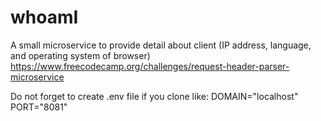 # whoamI
A small microservice to provide detail about client (IP address, language, and operating system of browser)
https://www.freecodecamp.org/challenges/request-header-parser-microservice

Do not forget to create .env file if you clone like:
DOMAIN="localhost"
PORT="8081"